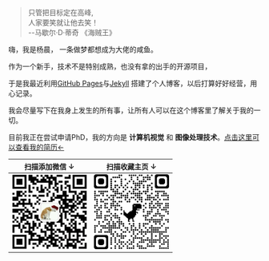 <blockquote><p>只管把目标定在高峰,<br>
               人家要笑就让他去笑！<br>
               --马歇尔·D·蒂奇 《海贼王》</p></blockquote>

<p> 嗨，我是杨晨， 一条做梦都想成为大佬的咸鱼。 </p>
<p>作为一个新手，技术不是特别成熟，也没有拿的出手的开源项目，</p>
<p>于是我最近利用<a target="_blank" href="https://pages.github.com/">GitHub Pages</a>与<a href="http://jekyll.com.cn/">Jekyll</a> 搭建了个人博客，以后打算好好经营，用心记录。</p>
<p>我会尽量写下在我身上发生的所有事，让所有人可以在这个博客里了解关于我的一切。</p>
<p>目前我正在尝试申请PhD，我的方向是 <b>计算机视觉</b> 和 <b>图像处理技术</b>。<a href="files/中文简历.pdf">点击这里可以查看我的简历←</a></p>

|        扫描添加微信 ↓        |       扫描收藏主页 ↓       |
| :--------------------------: | :------------------------: |
| <img src="/img/QRwechat.jpg" width = "150"> | <img width = "150" src="/img/QRblog.png"> |
<br>